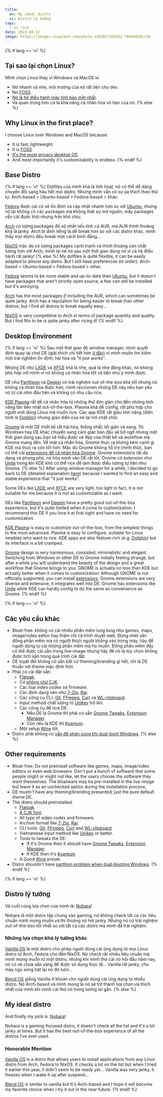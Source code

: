 ```yaml
---
title:
  en: My ideal distro
  vi: Distro lý tưởng
tags:
  - os_rice
date: 2023-08-12
image: https://images.unsplash.com/photo-1593857362561-76566638cc3b
---
```


{% if lang == 'vi' %}
  ## Tại sao lại chọn Linux?

  Mình chọn Linux thay vì Windows và MacOS vì:

  - Nó nhanh và nhẹ, môi trường của nó rất tiện cho dev.
  - Nó [FOSS](https://wikipedia.org/wiki/Free_and_open-source_software).
  - [Nó là hệ điều hành máy tính bảo mật nhất](https://www.privacytools.io/os).
  - Và quan trọng hơn cả là khả năng cá nhân hóa vô hạn của nó.
{% else %}
  ## Why Linux in the first place?

  I choose Linux over Windows and MacOS because:

  - It is fast, lightweight.
  - It is [FOSS](https://wikipedia.org/wiki/Free_and_open-source_software).
  - [It's the most privacy desktop OS](https://www.privacytools.io/os).
  - And most importantly it's customizability is endless.
{% endif %}

## Base Distro

{% if lang == 'vi' %}
  Dotfiles của mình khá là linh hoạt, nó có thể dễ dàng chuyển đổi sang hầu hết mọi distro. Nhưng mình vẫn có sự ưa thích theo thứ tự: Arch-based > Ubuntu-based > Fedora-based > khác.

  [Fedora](https://fedoraproject.org) được cái có vẻ ổn định và cập nhật nhanh hơn so với [Ubuntu](https://ubuntu.com), nhưng nó lại không có các packages mà không thật sự mở nguồn, mấy packages vẫn cài được thôi nhưng hơn khó chịu.

  [Arch](https://archlinux.org) có lượng packages đồ sộ nhất _nếu_ tính cả AUR, mà AUR thỉnh thoảng khá là janky. Arch bị dính tiếng là dễ break hơn so với các distro khác, mình thấy mọi distro đều break một cách bình đẳng...

  [NixOS](https://nixos.org) mặc dù có lượng packages cạnh tranh và thỉnh thoảng còn chất lương hơn với Arch, mình lại né nó sau một thời gian dùng nó vì cả hệ điều hành rất janky!
{% else %}
  My dotfiles is quite flexible, it can be easily adapted to almost any distro. But I still have preferences (in order): Arch-based > Ubuntu-based > Fedora-based > other.

  [Fedora](https://fedoraproject.org) seems to be more stable and up-to-date than [Ubuntu](https://ubuntu.com), but it doesn't have packages that aren't strictly open source, a few can still be installed but it's annoying.

  [Arch](https://archlinux.org) has the most packages _if_ including the AUR, which can sometimes be quite janky. Arch has a reputation for being easier to break than other distros, but I find all distros to break equally easy...

  [NixOS](https://nixos.org) is very competitive to Arch in terms of package quantity and quality. But I find Nix to be is quite janky after ricing it!
{% endif %}

## Desktop Environment

{% if lang == 'vi' %}
  Sau một thời gian độ window manager, mình quyết định quay lại chơi DE (giải thích chi tiết hơn [ở đây](../12/#5-maximalist)) vì mình muốn tìm kiếm một trải nghiệm ổn định, hài hòa và "it just works".

  Những DE như [LXDE](https://www.lxde.org) và [XFCE](https://xfce.org) khá là nhẹ, quá là nhẹ đằng khác, nó không phù hợp với mình vì nó không cá nhân hóa tốt và tiện như ý mình được.

  DE như [Pantheon](https://elementary.io) và [Deepin](https://www.deepin.org/en/dde) có trải nghiệm out-of-the-box khá tốt nhưng nó không cá nhân hóa được hơn, mình reccomen những DE này nếu bạn yêu nó từ cái nhìn đầu tiên và không có nhu cầu rice.

  [KDE Plasma](https://www.kde.org/plasma-desktop) rất dễ cá nhân hóa từ những thứ đơn giản cho đến những tính năng tân tiến nhất out-of-the-box. Plasma khá dễ config, rất phù hợp cho người mới dùng Linux mà muốn rice. Các app KDE rất giàu tính năng (điển hình là [Dolphin](https://apps.kde.org/dolphin)) nhưng giao diện của nó lại hơi chật chội.

  [Gnome](www.gnome.org) là một DE thiết kế rất hài hòa, thống nhất, tối giản và sang. Từ Windows hay DE khác chuyển sang cảm giác ban đầu sẽ bỡ ngỡ nhưng một thời gian dùng sau bạn sẽ hiểu được vẻ đẹp của thiết kế và workflow mà Gnome mang đến. Về mặt cá nhân hóa, Gnome thực ra không kém cạnh gì KDE mà thực ra còn tốt hơn: Mặc dù Gnome không hỗ trợ chính thức, bạn có thể cài [extensions để cá nhân hóa Gnome](https://extensions.gnome.org). Gnome extensions rất đa dạng và phong phú, nó hòa mình vào DE rất tốt, Gnome có extension như [Unite](https://extensions.gnome.org/extension/1287/unite) trong khi KDE khó có thể rice để làm được điều tương tự tiện như Gnome.
{% else %}
  After using window manager for a while, I decided to go back to DE (detailed explanation [here](../12/#5-maximalist)) because I wanted to find an easy and stable experience that "it just works".

  Some DEs like [LXDE](https://www.lxde.org) and [XFCE](https://xfce.org) are very light, too light in fact, it is not suitable for me because it is not as customizable as I want.

  DEs like [Pantheon](https://elementary.io) and [Deepin](https://www.deepin.org/en/dde) have a pretty good out-of-the-box experience, but it's quite limited when it come to customization. I recommend this DE if you love it at first sight and have no need for customization.

  [KDE Plasma](https://www.kde.org/plasma-desktop) is easy to customize out-of-the-box, from the simplest things to the most advanced. Plasma is easy to configure, suitable for Linux newbies who want to rice. KDE apps are also feature-rich (e.g: [Dolphin](https://apps.kde.org/dolphin)) but its interface is a bit cramped.

  [Gnome](www.gnome.org) design is very harmonious, consisted, minimalistic and elegant. Switching from Windows or other DE to Gnome initially feeling strange, but after a while you will understand the beauty of the design and a great workflow that Gnome brings to you. GNOME is actually no less than KDE but actually better when it comes to customization: Although GNOME is not officially supported, you can install [extensions](https://extensions.gnome.org). Gnome extensions are very diverse and extensive, it integrates well into DE. Gnome has extensions like [Unite](https://extensions.gnome.org/extension/1287/unite) while KDE can hardly config to do the same as convenience as Gnome.
{% endif %}

{% if lang == 'vi' %}
  ## Các yêu cầu khác

  - Bloat-free: không có cài nhiều phần mềm lung tung như games, maps, image/video editor hay thậm chí cả trình duyệt web. Đừng nhét sẵn đống phần mềm mà có người thích người không vào trong máy, hãy để người dùng tự cài những phần mềm mà họ muốn. Đống phần mềm đấy có thể được cài sẵn trong live-image nhưng hãy để nó là tùy chọn không được tích sẵn trong quá trình cài đặt.
  - DE tuyệt đối không có sẵn bất cứ theming/branding gì hết, chỉ là DE thuần với theme mặc định thôi.
  - Phải có cài đặt sẵn:
    - [Flatpak](https://www.flatpak.org).
    - Có [phông chữ CJK](https://wikipedia.org/wiki/CJK_characters).
    - Các loại video codex và firmware.
    - Các định dạng nén như [7-Zip](https://7-zip.org), [Rar](https://www.rarlab.com).
    - Các công cụ CLI: [Git](https://git-scm.com), [FFmpeg](https://ffmpeg.org), [Curl](https://curl.se) và [WL-clipboard](https://github.com/bugaevc/wl-clipboard).
    - Input method chất lượng từ [Unikey](https://www.unikey.org) trở lên.
    - Các công cụ để rice DE:
      - Nếu DE là Gnome thì phải có sẵn [Gnome Tweaks](https://gitlab.gnome.org/GNOME/gnome-tweaks), [Extension Manager](https://github.com/mjakeman/extension-manager).
      - Còn nếu là KDE thì [Kvantum](https://store.kde.org/p/1005410).
    - Một setup [Wine](https://www.winehq.org) tốt.
  - Distro phải không có [vấn đề phân vùng khi dual-boot Windows](https://askubuntu.com/questions/93109/cant-write-to-ntfs-formatted-drives).
{% else %}
  ## Other requirements

  - Bloat-free: Do not preinstall software like games, maps, image/video editors or even web browsers. Don't put a bunch of software that some people might or might not like, let the users choose the software they want themselves. The bloatware may be pre-installed in the live-image but leave it as an unchecked option during the installation process.
  - DE mustn't have any theming/branding presented, just the pure default theme DE.
  - The distro should preinstalled:
    - [Flatpak](https://www.flatpak.org).
    - [A CJK font](https://wikipedia.org/wiki/CJK_characters).
    - All type of video codex and firmware.
    - Archive format like [7-Zip](https://7-zip.org), [Rar](https://www.rarlab.com).
    - CLI tools: [Git](https://git-scm.com), [FFmpeg](https://ffmpeg.org), [Curl](https://curl.se) and [WL-clipboard](https://github.com/bugaevc/wl-clipboard).
    - Vietnamese input method like [Unikey](https://www.unikey.org/en) or better.
    - Tools to tweaks the DE:
      - If it's Gnome then it should have [Gnome Tweaks](https://gitlab.gnome.org/GNOME/gnome-tweaks), [Extension Manager](https://github.com/mjakeman/extension-manager).
      - If KDE then it's [Kvantum](https://store.kde.org/p/1005410).
    - A Good [Wine](https://www.winehq.org) preset.
  - Distro shouldn't have [partition problem when dual-booting Windows](https://askubuntu.com/questions/93109/cant-write-to-ntfs-formatted-drives).
{% endif %}

{% if lang == 'vi' %}
  ## Distro lý tưởng

  Và cuối cùng lựa chọn của mình là: [Nobara](https://nobaraproject.org)!

  Nobara là một distro tập chung vào gaming, nó không check tất cả các tiêu chuẩn mình mong muốn và thi thoảng nó hơi janky. Nhưng nó có trải nghiệm out-of-the-box tốt nhất so với tất cả các distro mà mình đã trải nghiệm.

  ### Những lựa chọn khá lý tưởng khác

  [Vanilla OS](https://vanillaos.org) là một distro cho phép người dùng cài ứng dụng từ mọi Linux distro từ Arch, Fedora cho đến NixOS. Nó check rất nhiều tiêu chuẩn mà mình mong muốn từ một distro, nhưng khi mình thử cài nó hồi đầu năm nay, nó có vẻ chưa sẵn sàng để được sử dụng thực tế... Vanilla rất janky, cho máy ngủ xong bật lại nó đơ luôn...

  [Blend OS](https://blendos.co) giống Vanilla ở khoản cho người dùng cài ứng dụng từ nhiều distro. Nó Arch-based và mình mong là nó sẽ trở thành lựa chọn ưa thích nhất của mình khi mình cài thử nó trong tương lai gần.
{% else %}
  ## My ideal distro

  And finally my pick is: [Nobara](https://nobaraproject.org)!

  Nobara is a gaming-focused distro, it doesn't check all the list and it's a bit janky at times. But it has the best out-of-the-box experience of all the distros I've ever used.

  ### Honorable Mention

  [Vanilla OS](https://vanillaos.org) is a distro that allows users to install applications from any Linux distro from Arch, Fedora to NixOS. It checks a lot on the list but when I tried it earlier this year, it didn't seem to be ready yet... Vanilla was very janky, it freezes when I wake it up after suspend...

  [Blend OS](https://blendos.co) is similar to vanilla but It's Arch-based and I hope it will become my favorite choice when I try it out in the near future.
{% endif %}
